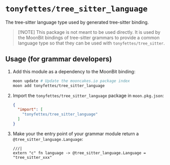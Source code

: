 # `tonyfettes/tree_sitter_language`

The tree-sitter language type used by generated tree-sitter binding.

> [!NOTE] This package is not meant to be used directly. It is used by the
> MoonBit bindings of tree-sitter grammars to provide a common language type so
> that they can be used with `tonyfettes/tree_sitter`.

## Usage (for grammar developers)

1. Add this module as a dependency to the MoonBit binding:

   ```bash
   moon update # Update the mooncakes.io package index
   moon add tonyfettes/tree_sitter_language
   ```

2. Import the `tonyfettes/tree_sitter_language` package in `moon.pkg.json`:

   ```json
   {
     "import": [
       "tonyfettes/tree_sitter_language"
     ]
   }
   ```

3. Make your the entry point of your grammar module return a `@tree_sitter_language.Language`:

   ```moonbit
   ///|
   extern "c" fn language -> @tree_sitter_language.Language = "tree_sitter_xxx"
   ```
